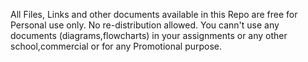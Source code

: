All Files, Links and other documents available in this Repo are free for Personal use only.
No re-distribution allowed.
You cann't use any documents (diagrams,flowcharts) in your assignments or any other school,commercial or for any Promotional purpose.
